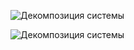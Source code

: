 ![Декомпозиция системы](https://drive.google.com/file/d/1PYs0vuY1OYjisWoFHZv1fVFx2ZYHNGoO/view?usp=sharing)

<image src="https://drive.google.com/file/d/1PYs0vuY1OYjisWoFHZv1fVFx2ZYHNGoO/view?usp=sharing" alt="Декомпозиция системы">
